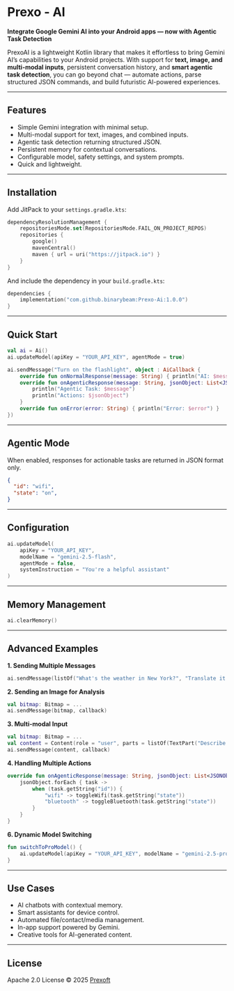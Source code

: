 # Prexo - AI

**Integrate Google Gemini AI into your Android apps — now with Agentic Task Detection**

PrexoAI is a lightweight Kotlin library that makes it effortless to bring Gemini AI’s capabilities to your Android projects. With support for **text, image, and multi-modal inputs**, persistent conversation history, and **smart agentic task detection**, you can go beyond chat — automate actions, parse structured JSON commands, and build futuristic AI-powered experiences.

---

## Features

* Simple Gemini integration with minimal setup.
* Multi-modal support for text, images, and combined inputs.
* Agentic task detection returning structured JSON.
* Persistent memory for contextual conversations.
* Configurable model, safety settings, and system prompts.
* Quick and lightweight.

---

## Installation

Add JitPack to your `settings.gradle.kts`:

```kotlin
dependencyResolutionManagement {
    repositoriesMode.set(RepositoriesMode.FAIL_ON_PROJECT_REPOS)
    repositories {
        google()
        mavenCentral()
        maven { url = uri("https://jitpack.io") }
    }
}
```

And include the dependency in your `build.gradle.kts`:

```kotlin
dependencies {
    implementation("com.github.binarybeam:Prexo-Ai:1.0.0")
}
```

---

## Quick Start

```kotlin
val ai = Ai()
ai.updateModel(apiKey = "YOUR_API_KEY", agentMode = true)

ai.sendMessage("Turn on the flashlight", object : AiCallback {
    override fun onNormalResponse(message: String) { println("AI: $message") }
    override fun onAgenticResponse(message: String, jsonObject: List<JSONObject>) {
        println("Agentic Task: $message")
        println("Actions: $jsonObject")
    }
    override fun onError(error: String) { println("Error: $error") }
})
```

---

## Agentic Mode

When enabled, responses for actionable tasks are returned in JSON format only.

```json
{
  "id": "wifi",
  "state": "on",
}
```

---

## Configuration

```kotlin
ai.updateModel(
    apiKey = "YOUR_API_KEY",
    modelName = "gemini-2.5-flash",
    agentMode = false,
    systemInstruction = "You're a helpful assistant"
)
```

---

## Memory Management

```kotlin
ai.clearMemory()
```

---

## Advanced Examples

**1. Sending Multiple Messages**

```kotlin
ai.sendMessage(listOf("What's the weather in New York?", "Translate it to French"), callback)
```

**2. Sending an Image for Analysis**

```kotlin
val bitmap: Bitmap = ...
ai.sendMessage(bitmap, callback)
```

**3. Multi-modal Input**

```kotlin
val bitmap: Bitmap = ...
val content = Content(role = "user", parts = listOf(TextPart("Describe this"), ImagePart(bitmap)))
ai.sendMessage(content, callback)
```

**4. Handling Multiple Actions**

```kotlin
override fun onAgenticResponse(message: String, jsonObject: List<JSONObject>) {
    jsonObject.forEach { task ->
        when (task.getString("id")) {
            "wifi" -> toggleWifi(task.getString("state"))
            "bluetooth" -> toggleBluetooth(task.getString("state"))
        }
    }
}
```

**6. Dynamic Model Switching**

```kotlin
fun switchToProModel() {
    ai.updateModel(apiKey = "YOUR_API_KEY", modelName = "gemini-2.5-pro", agentMode = true)
}
```

---

## Use Cases

* AI chatbots with contextual memory.
* Smart assistants for device control.
* Automated file/contact/media management.
* In-app support powered by Gemini.
* Creative tools for AI-generated content.

---

## License

Apache 2.0 License © 2025 [Prexoft](https://github.com/prexoft)
